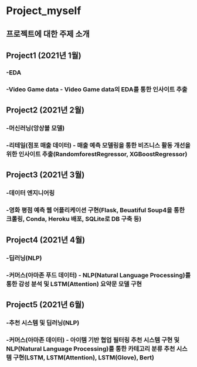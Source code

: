 # Project_myself

## 프로젝트에 대한 주제 소개

## Project1 (2021년 1월)
### -EDA
### -Video Game data - Video Game data의 EDA를 통한 인사이트 추출
## Project2 (2021년 2월)
### -머신러닝(앙상블 모델)
### -리테일(점포 매출 데이터) - 매출 예측 모델링을 통한 비즈니스 활동 개선을 위한 인사이트 추출(RandomforestRegressor, XGBoostRegressor)
## Project3 (2021년 3월)
### -데이터 엔지니어링
### -영화 평점 예측 웹 어플리케이션 구현(Flask, Beuatiful Soup4을 통한 크롤링, Conda, Heroku 배포, SQLite로 DB 구축 등)
## Project4 (2021년 4월)
### -딥러닝(NLP)
### -커머스(아마존 푸드 데이터) - NLP(Natural Language Processing)를 통한 감성 분석 및 LSTM(Attention) 요약문 모델 구현
## Project5 (2021년 6월)
### -추천 시스템 및 딥러닝(NLP)
### -커머스(아마존 데이터) - 아이템 기반 협업 필터링 추천 시스템 구현 및 NLP(Natural Language Processing)를 통한 카테고리 분류 추천 시스템 구현(LSTM, LSTM(Attention), LSTM(Glove), Bert)

